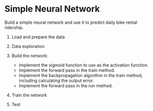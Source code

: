 # Simple Neural Network
Build a simple neural network and use it to predict daily bike rental ridership. 

1. Load and prepare the data

2. Data exploration

3. Build the network:

	* Implement the sigmoid function to use as the activation function. 
	* Implement the forward pass in the train method.
	* Implement the backpropagation algorithm in the train method, including calculating the output error.
	* Implement the forward pass in the run method.

4. Train the network

5. Test